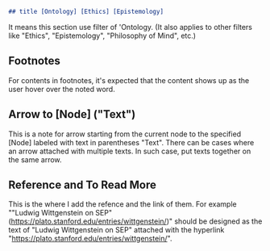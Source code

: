 ```markdown
## title [Ontology] [Ethics] [Epistemology]
```
It means this section use filter of 'Ontology. (It also applies to other filters like "Ethics", "Epistemology", "Philosophy of Mind", etc.)

## Footnotes

For contents in footnotes, it's expected that the content shows up as the user hover over the noted word.

## Arrow to [Node] ("Text")

This is a note for arrow starting from the current node to the specified [Node] labeled with text in parentheses "Text". There can be cases where an arrow attached with multiple texts. In such case, put texts together on the same arrow.

## Reference and To Read More
This is the where I add the refence and the link of them.
For example ""Ludwig Wittgenstein on SEP" (https://plato.stanford.edu/entries/wittgenstein/)" should be designed as the text of "Ludwig Wittgenstein on SEP" attached with the hyperlink "https://plato.stanford.edu/entries/wittgenstein/".
